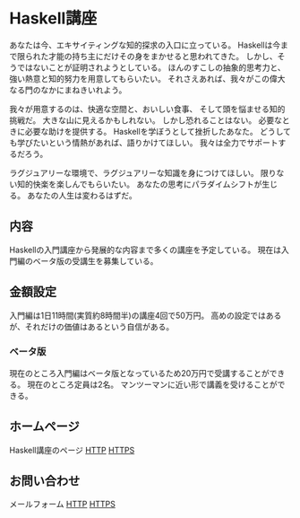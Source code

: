 Haskell講座
===========

あなたは今、エキサイティングな知的探求の入口に立っている。
Haskellは今まで限られた才能の持ち主にだけその身をまかせると思われてきた。
しかし、そうではないことが証明されようとしている。
ほんのすこしの抽象的思考力と、強い熱意と知的努力を用意してもらいたい。
それさえあれば、我々がこの偉大なる門のなかにまねきいれよう。

我々が用意するのは、快適な空間と、おいしい食事、
そして頭を悩ませる知的挑戦だ。
大きな山に見えるかもしれない。
しかし恐れることはない。
必要なときに必要な助けを提供する。
Haskellを学ぼうとして挫折したあなた。
どうしても学びたいという情熱があれば、語りかけてほしい。
我々は全力でサポートするだろう。

ラグジュアリーな環境で、ラグジュアリーな知識を身につけてほしい。
限りない知的快楽を楽しんでもらいたい。
あなたの思考にパラダイムシフトが生じる。
あなたの人生は変わるはずだ。

内容
----

Haskellの入門講座から発展的な内容まで多くの講座を予定している。
現在は入門編のベータ版の受講生を募集している。

金額設定
--------

入門編は1日11時間(実質約8時間半)の講座4回で50万円。
高めの設定ではあるが、それだけの価値はあるという自信がある。

### ベータ版

現在のところ入門編はベータ版となっているため20万円で受講することができる。
現在のところ定員は2名。
マンツーマンに近い形で講義を受けることができる。

ホームページ
------------

Haskell講座のページ
[HTTP](http://skami.iocikun.jp/haskell/lecture/)
[HTTPS](https://skami.iocikun.jp/haskell/lecture/)

お問い合わせ
------------

メールフォーム
[HTTP](http://skami.iocikun.jp/mailToMe.html)
[HTTPS](https://skami.iocikun.jp/mailToMe.html)
